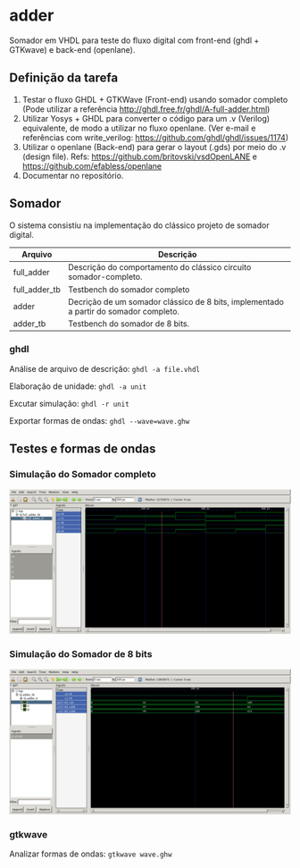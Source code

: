 # adder
Somador em VHDL para teste do fluxo digital com front-end (ghdl + GTKwave) e back-end (openlane).

## Definição da tarefa
1. Testar o fluxo GHDL + GTKWave (Front-end) usando somador completo (Pode utilizar a referência http://ghdl.free.fr/ghdl/A-full-adder.html)
2. Utilizar Yosys + GHDL para converter o código para um .v (Verilog) equivalente, de modo a utilizar no fluxo openlane. (Ver e-mail e referências com write_verilog: https://github.com/ghdl/ghdl/issues/1174)
3. Utilizar o openlane (Back-end) para gerar o layout (.gds) por meio do .v (design file). Refs: https://github.com/britovski/vsdOpenLANE e https://github.com/efabless/openlane
4. Documentar no repositório.

## Somador

O sistema consistiu na implementação do clássico projeto de somador digital.

Arquivo    | Descrição
---------- | ------
full_adder | Descrição do comportamento do clássico circuito somador-completo.
full_adder_tb  | Testbench do somador completo
adder  | Decrição de um somador clássico de 8 bits, implementado a partir do somador completo.
adder_tb  | Testbench do somador de 8 bits.

### ghdl

Análise de arquivo de descrição: `ghdl -a file.vhdl`

Elaboração de unidade: `ghdl -a unit`

Excutar simulação: `ghdl -r unit`

Exportar formas de ondas: `ghdl --wave=wave.ghw`

## Testes e formas de ondas

### Simulação do Somador completo

![img](.github/full_adder.png)

### Simulação do Somador de 8 bits

![img](.github/adder_tb.png)

### gtkwave

Analizar formas de ondas: `gtkwave wave.ghw`
